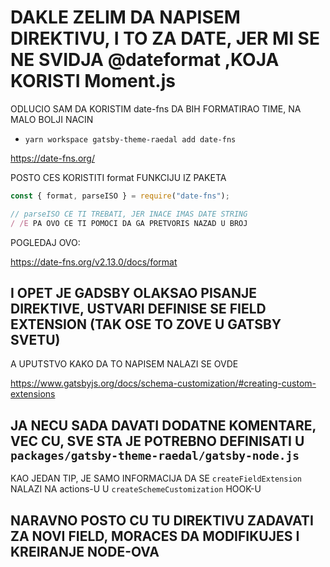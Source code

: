 # DAKLE ZELIM DA NAPISEM DIREKTIVU, I TO ZA DATE, JER MI SE NE SVIDJA @dateformat ,KOJA KORISTI Moment.js

ODLUCIO SAM DA KORISTIM date-fns DA BIH FORMATIRAO TIME, NA MALO BOLJI NACIN

- `yarn workspace gatsby-theme-raedal add date-fns`

<https://date-fns.org/>

POSTO CES KORISTITI format FUNKCIJU IZ PAKETA

```js
const { format, parseISO } = require("date-fns");

// parseISO CE TI TREBATI, JER INACE IMAS DATE STRING
/ /E PA OVO CE TI POMOCI DA GA PRETVORIS NAZAD U BROJ

```

POGLEDAJ OVO:

<https://date-fns.org/v2.13.0/docs/format>

## I OPET JE GADSBY OLAKSAO PISANJE DIREKTIVE, USTVARI DEFINISE SE FIELD EXTENSION (TAK OSE TO ZOVE U GATSBY SVETU)

A UPUTSTVO KAKO DA TO NAPISEM NALAZI SE OVDE

<https://www.gatsbyjs.org/docs/schema-customization/#creating-custom-extensions>

## JA NECU SADA DAVATI DODATNE KOMENTARE, VEC CU, SVE STA JE POTREBNO DEFINISATI U `packages/gatsby-theme-raedal/gatsby-node.js`

KAO JEDAN TIP, JE SAMO INFORMACIJA DA SE `createFieldExtension` NALAZI NA actions-U U `createSchemeCustomization` HOOK-U

## NARAVNO POSTO CU TU DIREKTIVU ZADAVATI ZA NOVI FIELD, MORACES DA MODIFIKUJES I KREIRANJE NODE-OVA
